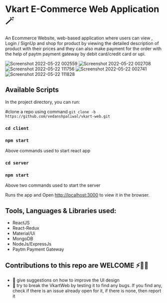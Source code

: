 # Vkart E-Commerce Web Application 🪄

An Ecommerce Website, web-based application where users can view , Login / SignUp and shop for product by viewing the detailed description of product with their prices and they can also make payment for the order with the help of paytm payment gateway by debit card/credit card or upi.

![Screenshot 2022-05-22 002559](https://user-images.githubusercontent.com/67954788/169680586-59445ada-399c-46ce-bb40-8d574e8a73d8.png)
![Screenshot 2022-05-22 002708](https://user-images.githubusercontent.com/67954788/169680596-a88e33c8-da4c-4775-998b-f9a1ba4c0e17.png)
![Screenshot 2022-05-22 111756](https://user-images.githubusercontent.com/67954788/169680822-130e99ba-69ca-4c82-8a22-337b83bcf0fe.png)
![Screenshot 2022-05-22 002741](https://user-images.githubusercontent.com/67954788/169680630-5e1e80ca-3094-4acc-9387-2094ced9f4d0.png)
![Screenshot 2022-05-22 111828](https://user-images.githubusercontent.com/67954788/169680828-4121a448-82fa-4d20-a008-6a61504c5fe8.png)

## Available Scripts

In the project directory, you can run:

#clone a repo using command `git clone -b https://github.com/vedanshpaliwal/vkart-web.git`

### `cd client`

### `npm start`

Above commands used to start react app

### `cd server` 

### `npm start`

Above two commands used to start the server

Runs the app and 
Open [http://localhost:3000](http://localhost:3000) to view it in the browser.
##

## Tools, Languages & Libraries used:
* ReactJS
* React-Redux
* Material/Ui
* MongoDB
* NodeJs/ExpressJs
* Paytm Payment Gateway

## Contributions to this repo are WELCOME ⚡️🙌🏻
- :art: give suggestions on how to improve the UI design
- :hammer: try to break the VkartWeb by testing it to find any bugs. If you find any, check if there is an issue already open for it, if there is none, then report it


